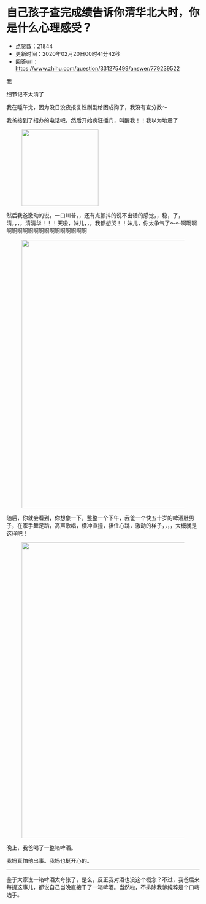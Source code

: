 # 自己孩子查完成绩告诉你清华北大时，你是什么心理感受？
- 点赞数：21844
- 更新时间：2020年02月20日00时41分42秒
- 回答url：https://www.zhihu.com/question/331275499/answer/779239522
<body>
 <p data-pid="yJsb3aMR">我</p>
 <p data-pid="6FoZwBcQ">细节记不太清了</p>
 <p data-pid="8NC5tZfi">我在睡午觉，因为没日没夜报复性刷剧给困成狗了，我没有查分数～</p>
 <p data-pid="_NczuDqk">我爸接到了招办的电话吧，然后开始疯狂捶门，叫醒我！！我以为地震了</p>
 <figure data-size="normal">
  <img src="https://picx.zhimg.com/50/v2-bbfc3afd7ee91f7bb5ea5d173124b8cd_720w.jpg?source=1940ef5c" data-rawwidth="200" data-rawheight="200" data-size="normal" data-original-token="v2-088e3f234f69144af61b34bf2de11c22" data-default-watermark-src="https://picx.zhimg.com/50/v2-bbfc3afd7ee91f7bb5ea5d173124b8cd_720w.jpg?source=1940ef5c" class="content_image" width="200">
 </figure>
 <p data-pid="-JG47vzK">然后我爸激动的说，一口川普，，还有点颤抖的说不出话的感觉，，稳，了，清，，，，清清华！！！天啦，妹儿，，，我都想哭！！妹儿，你太争气了～～啊啊啊啊啊啊啊啊啊啊啊啊啊啊啊啊啊啊</p>
 <figure data-size="normal">
  <img src="https://pica.zhimg.com/50/v2-a06756e5bae0bfd96471840dd5ebc25f_720w.jpg?source=1940ef5c" data-rawwidth="700" data-rawheight="386" data-size="normal" data-original-token="v2-0f1b91f155fac1dfed769b4f10b3de57" data-default-watermark-src="https://picx.zhimg.com/50/v2-a06756e5bae0bfd96471840dd5ebc25f_720w.jpg?source=1940ef5c" class="origin_image zh-lightbox-thumb" width="700" data-original="https://pica.zhimg.com/v2-a06756e5bae0bfd96471840dd5ebc25f_r.jpg?source=1940ef5c">
 </figure>
 <p data-pid="F5QmD63G">随后，你就会看到，你想象一下，整整一个下午，我爸一个快五十岁的啤酒肚男子，在家手舞足蹈，高声歌唱，横冲直撞，捂住心跳，激动的样子，，，，大概就是这样吧！</p>
 <figure data-size="normal">
  <img src="https://pic1.zhimg.com/50/v2-62abbfa7230428e84f102da77a295f6c_720w.jpg?source=1940ef5c" data-rawwidth="771" data-rawheight="754" data-size="normal" data-original-token="v2-949dcd3b2581f9078d2c5ef025495835" data-default-watermark-src="https://pic1.zhimg.com/50/v2-62abbfa7230428e84f102da77a295f6c_720w.jpg?source=1940ef5c" class="origin_image zh-lightbox-thumb" width="771" data-original="https://pic1.zhimg.com/v2-62abbfa7230428e84f102da77a295f6c_r.jpg?source=1940ef5c">
 </figure>
 <p data-pid="e9IhDG8M">晚上，我爸喝了一整箱啤酒。</p>
 <p data-pid="zH3f7Je6">我妈真怕他出事。我妈也挺开心的。</p>
 <hr>
 <p data-pid="3Y_--Nar">鉴于大家说一箱啤酒太夸张了，是么，反正我对酒也没这个概念？不过，我爸后来每提这事儿，都说自己当晚直接干了一箱啤酒。当然啦，不排除我爹纯粹是个口嗨选手。</p>
</body>